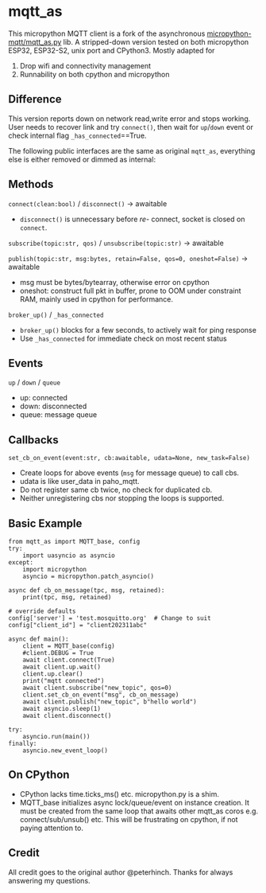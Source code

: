 # mqtt_as
This micropython MQTT client is a fork of the asynchronous [micropython-mqtt/mqtt_as.py](https://github.com/peterhinch/micropython-mqtt) lib. A stripped-down version tested on both micropython ESP32, ESP32-S2, unix port and CPython3. Mostly adapted for 
1. Drop wifi and connectivity management
2. Runnability on both cpython and micropython

## Difference
This version reports down on network read,write error and stops working. 
User needs to recover link and try `connect()`, then wait for `up`/`down` event or check internal flag `_has_connected`==True.

The following public interfaces are the same as original `mqtt_as`, 
everything else is either removed or dimmed as internal:

## Methods
`connect(clean:bool)` / `disconnect()` -> awaitable
- `disconnect()` is unnecessary before *re-* connect, socket is closed on `connect`.

`subscribe(topic:str, qos)` / `unsubscribe(topic:str)` -> awaitable

`publish(topic:str, msg:bytes, retain=False, qos=0, oneshot=False)` -> awaitable
- msg must be bytes/bytearray, otherwise error on cpython
- oneshot: construct full pkt in buffer, prone to OOM under constraint RAM, mainly used in cpython for performance.

`broker_up()` / `_has_connected`
- `broker_up()` blocks for a few seconds, to actively wait for ping response
- Use `_has_connected` for immediate check on most recent status

## Events
`up` / `down` / `queue`
- up: connected
- down: disconnected
- queue: message queue

## Callbacks
`set_cb_on_event(event:str, cb:awaitable, udata=None, new_task=False)`
- Create loops for above events (`msg` for message queue) to call cbs.
- udata is like user_data in paho_mqtt.
- Do not register same cb twice, no check for duplicated cb.
- Neither unregistering cbs nor stopping the loops is supported.

## Basic Example
    from mqtt_as import MQTT_base, config
    try:
        import uasyncio as asyncio
    except:
        import micropython
        asyncio = micropython.patch_asyncio()

    async def cb_on_message(tpc, msg, retained):
        print(tpc, msg, retained)

    # override defaults
    config['server'] = 'test.mosquitto.org'  # Change to suit
    config["client_id"] = "client202311abc"

    async def main():
        client = MQTT_base(config)
        #client.DEBUG = True
        await client.connect(True)
        await client.up.wait()
        client.up.clear()
        print("mqtt connected")
        await client.subscribe("new_topic", qos=0)
        client.set_cb_on_event("msg", cb_on_message)
        await client.publish("new_topic", b"hello world")
        await asyncio.sleep(1)
        await client.disconnect()
    
    try:
        asyncio.run(main())
    finally:
        asyncio.new_event_loop()

## On CPython
- CPython lacks time.ticks_ms() etc. micropython.py is a shim.
- MQTT_base initializes async lock/queue/event on instance creation. 
It must be created from the same loop that awaits other mqtt_as coros e.g. 
connect/sub/unsub() etc. This will be frustrating on cpython, if not paying attention to.

## Credit
All credit goes to the original author @peterhinch. Thanks for always answering my questions.
